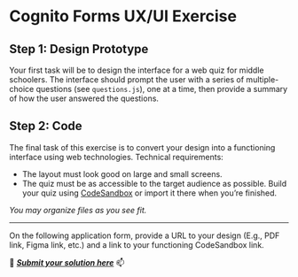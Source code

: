 # Cognito Forms UX/UI Exercise

## Step 1: Design Prototype
Your first task will be to design the interface for a web quiz for middle schoolers. The interface should prompt the user with a series of multiple-choice questions (see `questions.js`), one at a time, then provide a summary of how the user answered the questions.

## Step 2: Code
The final task of this exercise is to convert your design into a functioning interface using web technologies.
Technical requirements:
-	The layout must look good on large and small screens.
-	The quiz must be as accessible to the target audience as possible.
Build your quiz using [CodeSandbox](https://codesandbox.io) or import it there when you’re finished.

_You may organize files as you see fit._

---
On the following application form, provide a URL to your design (E.g., PDF link, Figma link, etc.) and a link to your functioning CodeSandbox link.

:memo: ___[Submit your solution here](https://www.cognitoforms.com/CognitoForms/EmploymentSurvey?v2&entry=%7B%22Position%22%3A%2259-18%22%7D)___ :mailbox:
